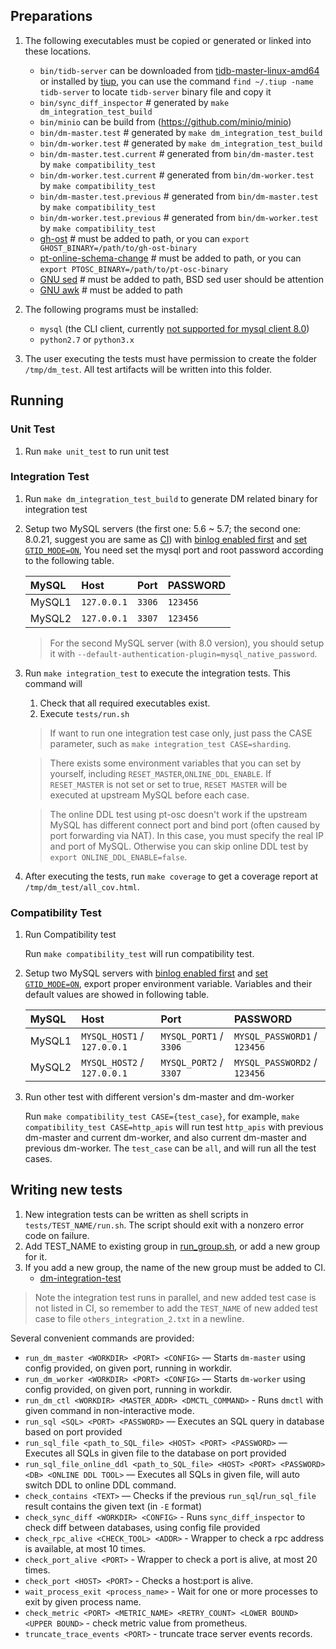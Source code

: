 
## Preparations

1. The following executables must be copied or generated or linked into these locations.

    * `bin/tidb-server` can be downloaded from [tidb-master-linux-amd64](https://download.pingcap.org/tidb-master-linux-amd64.tar.gz) or installed by [tiup](https://github.com/pingcap/tiup), you can use the command `find ~/.tiup -name tidb-server` to locate `tidb-server` binary file and copy it
    * `bin/sync_diff_inspector` # generated by `make dm_integration_test_build`
    * `bin/minio` can be build from (https://github.com/minio/minio)
    * `bin/dm-master.test` # generated by `make dm_integration_test_build`
    * `bin/dm-worker.test` # generated by `make dm_integration_test_build`
    * `bin/dm-master.test.current` # generated from `bin/dm-master.test` by `make compatibility_test`
    * `bin/dm-worker.test.current` # generated from `bin/dm-worker.test` by `make compatibility_test`
    * `bin/dm-master.test.previous` # generated from `bin/dm-master.test` by `make compatibility_test`
    * `bin/dm-worker.test.previous` # generated from `bin/dm-worker.test` by `make compatibility_test`
    * [gh-ost](https://github.com/github/gh-ost) # must be added to path, or you can `export GHOST_BINARY=/path/to/gh-ost-binary`
    * [pt-online-schema-change](https://www.percona.com/doc/percona-toolkit/LATEST/pt-online-schema-change.html) # must be added to path, or you can `export PTOSC_BINARY=/path/to/pt-osc-binary`
    * [GNU sed](https://www.gnu.org/software/sed/) # must be added to path, BSD sed user should be attention
    * [GNU awk](https://www.gnu.org/software/gawk/) # must be added to path

2. The following programs must be installed:

    * `mysql` (the CLI client, currently [not supported for mysql client 8.0](https://github.com/pingcap/tidb/issues/14021))
    * `python2.7` or `python3.x`

3. The user executing the tests must have permission to create the folder `/tmp/dm_test`. All test artifacts will be written into this folder.

## Running

### Unit Test

1. Run `make unit_test` to run unit test

### Integration Test

1. Run `make dm_integration_test_build` to generate DM related binary for integration test

2. Setup two MySQL servers (the first one: 5.6 ~ 5.7; the second one: 8.0.21, suggest you are same as [CI](https://github.com/PingCAP-QE/ci/blob/main/jenkins/pipelines/ci/dm/dm_ghpr_new_test.groovy#L164-L172)) with [binlog enabled first](https://dev.mysql.com/doc/refman/5.7/en/replication-howto-masterbaseconfig.html) and [set `GTID_MODE=ON`](https://dev.mysql.com/doc/refman/5.7/en/replication-mode-change-online-enable-gtids.html), You need set the mysql port and root password according to the following table.

    | MySQL | Host | Port| PASSWORD |
    | :------------ | :---------- | :------ | :---- |
    | MySQL1 | `127.0.0.1` | `3306` | `123456` |
    | MySQL2 | `127.0.0.1` | `3307` | `123456` |

    > For the second MySQL server (with 8.0 version), you should setup it with `--default-authentication-plugin=mysql_native_password`.

3. Run `make integration_test` to execute the integration tests. This command will

    1. Check that all required executables exist.
    2. Execute `tests/run.sh`

    > If want to run one integration test case only, just pass the CASE parameter, such as `make integration_test CASE=sharding`.

    > There exists some environment variables that you can set by yourself, including `RESET_MASTER`,`ONLINE_DDL_ENABLE`. If `RESET_MASTER` is not set or set to true, `RESET MASTER` will be executed at upstream MySQL before each case.

    > The online DDL test using pt-osc doesn't work if the upstream MySQL has different connect port and bind port (often caused by port forwarding via NAT). In this case, you must specify the real IP and port of MySQL. Otherwise you can skip online DDL test by `export ONLINE_DDL_ENABLE=false`.

4. After executing the tests, run `make coverage` to get a coverage report at `/tmp/dm_test/all_cov.html`.

### Compatibility Test

1. Run Compatibility test

    Run `make compatibility_test` will run compatibility test.

2. Setup two MySQL servers with [binlog enabled first](https://dev.mysql.com/doc/refman/5.7/en/replication-howto-masterbaseconfig.html) and [set `GTID_MODE=ON`](https://dev.mysql.com/doc/refman/5.7/en/replication-mode-change-online-enable-gtids.html), export proper environment variable. Variables and their default values are showed in following table.

    | MySQL | Host | Port| PASSWORD |
    | :------------ | :---------- | :------ | :---- |
    | MySQL1 | `MYSQL_HOST1` / `127.0.0.1` | `MYSQL_PORT1` / `3306` | `MYSQL_PASSWORD1` / `123456` |
    | MySQL2 | `MYSQL_HOST2` / `127.0.0.1` | `MYSQL_PORT2` / `3307` | `MYSQL_PASSWORD2` / `123456` |

3. Run other test with different version's dm-master and dm-worker

   Run `make compatibility_test CASE={test_case}`, for example, `make compatibility_test CASE=http_apis` will run test `http_apis` with previous dm-master and current dm-worker, and also current dm-master and previous dm-worker. The `test_case` can be `all`, and will run all the test cases.

## Writing new tests

1. New integration tests can be written as shell scripts in `tests/TEST_NAME/run.sh`. The script should exit with a nonzero error code on failure.
2. Add TEST_NAME to existing group in [run_group.sh](./run_group.sh), or add a new group for it.
3. If you add a new group, the name of the new group must be added to CI.
   * [dm-integration-test](https://github.com/PingCAP-QE/ci/blob/main/pipelines/pingcap/tiflow/latest/pull_dm_integration_test.groovy)

> Note the integration test runs in parallel, and new added test case is not listed in CI, so remember to add the `TEST_NAME` of new added test case to file `others_integration_2.txt` in a newline.

Several convenient commands are provided:

* `run_dm_master <WORKDIR> <PORT> <CONFIG>` — Starts `dm-master` using config provided, on given port, running in workdir.
* `run_dm_worker <WORKDIR> <PORT> <CONFIG>` — Starts `dm-worker` using config provided, on given port, running in workdir.
* `run_dm_ctl <WORKDIR> <MASTER_ADDR> <DMCTL_COMMAND>` - Runs `dmctl` with given command in non-interactive mode.
* `run_sql <SQL> <PORT> <PASSWORD>` — Executes an SQL query in database based on port provided
* `run_sql_file <path_to_SQL_file> <HOST> <PORT> <PASSWORD>` — Executes all SQLs in given file to the database on port provided
* `run_sql_file_online_ddl <path_to_SQL_file> <HOST> <PORT> <PASSWORD> <DB> <ONLINE DDL TOOL>` — Executes all SQLs in given file, will auto switch DDL to online DDL command.
* `check_contains <TEXT>` — Checks if the previous `run_sql`/`run_sql_file` result contains the given text (in `-E` format)
* `check_sync_diff <WORKDIR> <CONFIG>` - Runs `sync_diff_inspector` to check diff between databases, using config file provided
* `check_rpc_alive <CHECK_TOOL> <ADDR>` - Wrapper to check a rpc address is available, at most 10 times.
* `check_port_alive <PORT>` - Wrapper to check a port is alive, at most 20 times.
* `check_port <HOST> <PORT>` - Checks a host:port is alive.
* `wait_process_exit <process_name>` - Wait for one or more processes to exit by given process name.
* `check_metric <PORT> <METRIC_NAME> <RETRY_COUNT> <LOWER BOUND> <UPPER BOUND>` - check metric value from prometheus.
* `truncate_trace_events <PORT>` - truncate trace server events records.

